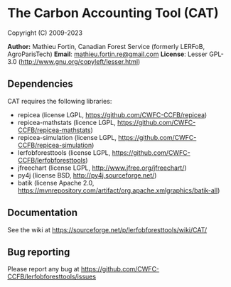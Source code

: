 # The Carbon Accounting Tool (CAT)

Copyright (C) 2009-2023 

**Author:** Mathieu Fortin, Canadian Forest Service (formerly LERFoB, AgroParisTech)
**Email**: mathieu.fortin.re@gmail.com
**License**: Lesser GPL-3.0 (http://www.gnu.org/copyleft/lesser.html)

## Dependencies
CAT requires the following libraries:
 - repicea (license LGPL, https://github.com/CWFC-CCFB/repicea)
 - repicea-mathstats (licence LGPL, https://github.com/CWFC-CCFB/repicea-mathstats)
 - repicea-simulation (license LGPL, https://github.com/CWFC-CCFB/repicea-simulation)
 - lerfobforesttools (license LGPL, https://github.com/CWFC-CCFB/lerfobforesttools)
 - jfreechart  (license LGPL, http://www.jfree.org/jfreechart/)
 - py4j (license BSD, http://py4j.sourceforge.net/)
 - batik (license Apache 2.0, https://mvnrepository.com/artifact/org.apache.xmlgraphics/batik-all)

## Documentation
See the wiki at https://sourceforge.net/p/lerfobforesttools/wiki/CAT/

## Bug reporting
Please report any bug at https://github.com/CWFC-CCFB/lerfobforesttools/issues

